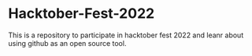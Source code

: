 # Hacktober-Fest-2022
This is a repository to participate in hacktober fest 2022 and leanr about using github as an open source tool.
